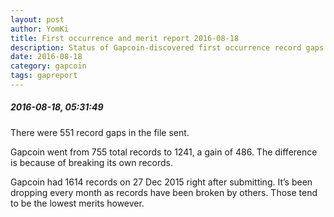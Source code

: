 ```yaml
---
layout: post
author: YomKi
title: First occurrence and merit report 2016-08-18
description: Status of Gapcoin-discovered first occurrence record gaps and merit improvements submitted to the Prime gap list
date: 2016-08-18
category: gapcoin
tags: gapreport
---
```


##### 2016-08-18, 05:31:49

There were 551 record gaps in the file sent.

Gapcoin went from 755 total records to 1241, a gain of 486. The difference is because of breaking its own records.

Gapcoin had 1614 records on 27 Dec 2015 right after submitting. It’s been dropping every month as records have been broken by others. Those tend to be the lowest merits however.


